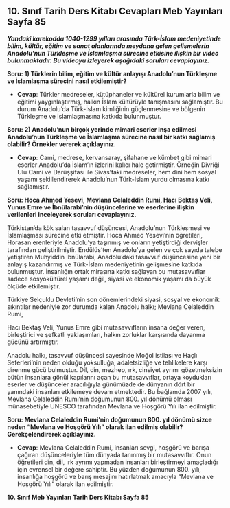 ## 10. Sınıf Tarih Ders Kitabı Cevapları Meb Yayınları Sayfa 85

***Yandaki karekodda 1040-1299 yılları arasında Türk-İslam medeniyetinde bilim, kültür, eğitim ve sanat alanlarında meydana gelen gelişmelerin Anadolu’nun Türkleşme ve İslamlaşma sürecine etkisine ilişkin bir video bulunmaktadır. Bu videoyu izleyerek aşağıdaki soruları cevaplayınız.***

**Soru: 1) Türklerin bilim, eğitim ve kültür anlayışı Anadolu’nun Türkleşme ve İslamlaşma sürecini nasıl etkilemiştir?**

* **Cevap**: Türkler medreseler, kütüphaneler ve kültürel kurumlarla bilim ve eğitimi yaygınlaştırmış, halkın İslam kültürüyle tanışmasını sağlamıştır. Bu durum Anadolu’da Türk-İslam kimliğinin güçlenmesine ve bölgenin Türkleşme ve İslamlaşmasına katkıda bulunmuştur.

**Soru: 2) Anadolu’nun birçok yerinde mimari eserler inşa edilmesi Anadolu’nun Türkleşme ve İslamlaşma sürecine nasıl bir katkı sağlamış olabilir? Örnekler vererek açıklayınız.**

* **Cevap**: Cami, medrese, kervansaray, şifahane ve kümbet gibi mimari eserler Anadolu’da İslam’ın izlerini kalıcı hale getirmiştir. Örneğin Divriği Ulu Cami ve Darüşşifası ile Sivas’taki medreseler, hem dini hem sosyal yaşamı şekillendirerek Anadolu’nun Türk-İslam yurdu olmasına katkı sağlamıştır.

**Soru: Hoca Ahmed Yesevi, Mevlana Celaleddin Rumi, Hacı Bektaş Veli, Yunus Emre ve İbnülarabi’nin düşüncelerine ve eserlerine ilişkin verilenleri inceleyerek soruları cevaplayınız.**

Türkistan’da kök salan tasavvuf düşüncesi, Anadolu’nun Türkleşmesi ve İslamlaşması sürecine etki etmiştir. Hoca Ahmed Yesevi’nin öğretileri, Horasan erenleriyle Anadolu’ya taşınmış ve onların yetiştirdiği dervişler tarafından geliştirilmiştir. Endülüs’ten Anadolu’ya gelen ve çok sayıda talebe yetiştiren Muhyiddin İbnülarabi, Anadolu’daki tasavvuf düşüncesine yeni bir anlayış kazandırmış ve Türk-İslam medeniyetinin gelişmesine katkıda bulunmuştur. İnsanlığın ortak mirasına katkı sağlayan bu mutasavvıflar sadece sosyokültürel yaşamı değil, siyasi ve ekonomik yaşamı da büyük ölçüde etkilemiştir.

Türkiye Selçuklu Devleti’nin son dönemlerindeki siyasi, sosyal ve ekonomik sıkıntılar nedeniyle zor durumda kalan Anadolu halkı; Mevlana Celaleddin Rumi,

Hacı Bektaş Veli, Yunus Emre gibi mutasavvıfların insana değer veren, birleştirici ve şefkatli yaklaşımları, halkın zorluklar karşısında dayanma gücünü artırmıştır.

Anadolu halkı, tasavvuf düşüncesi sayesinde Moğol istilası ve Haçlı Seferleri’nin neden olduğu yoksulluğa, adaletsizliğe ve tehlikelere karşı direnme gücü bulmuştur. Dil, din, mezhep, ırk, cinsiyet ayrımı gözetmeksizin bütün insanlara gönül kapılarını açan bu mutasavvıflar, ortaya koydukları eserler ve düşünceler aracılığıyla günümüzde de dünyanın dört bir yanındaki insanları etkilemeye devam etmektedir. Bu bağlamda 2007 yılı, Mevlana Celaleddin Rumi’nin doğumunun 800. yıl dönümü olması münasebetiyle UNESCO tarafından Mevlana ve Hoşgörü Yılı ilan edilmiştir.

**Soru: Mevlana Celaleddin Rumi’nin doğumunun 800. yıl dönümü sizce neden “Mevlana ve Hoşgörü Yılı” olarak ilan edilmiş olabilir? Gerekçelendirerek açıklayınız.**

* **Cevap**: Mevlana Celaleddin Rumi, insanları sevgi, hoşgörü ve barışa çağıran düşünceleriyle tüm dünyada tanınmış bir mutasavvıftır. Onun öğretileri din, dil, ırk ayrımı yapmadan insanları birleştirmeyi amaçladığı için evrensel bir değere sahiptir. Bu yüzden doğumunun 800. yılı, insanlığa hoşgörü ve barış mesajını hatırlatmak amacıyla “Mevlana ve Hoşgörü Yılı” olarak ilan edilmiştir.

**10. Sınıf Meb Yayınları Tarih Ders Kitabı Sayfa 85**